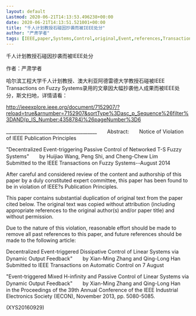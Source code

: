 ```yaml
---
layout: default
Lastmod: 2020-06-21T14:13:53.496238+00:00
date: 2020-06-21T14:13:51.521001+00:00
title: "千人计划教授石碰因抄袭而被IEEE处分"
author: "严肃学者"
tags: [IEEE,paper,Systems,Control,original,Event,references,Transactions,Fuzzy,Feedback,新语丝]
---
```


千人计划教授石碰因抄袭而被IEEE处分

作者：严肃学者

哈尔滨工程大学千人计划教授、澳大利亚阿德雷德大学教授石碰被IEEE  Transactions on Fuzzy Systems录用的文章因大幅抄袭他人成果而被IEEE处分，斯文扫地，详情请看：

http://ieeexplore.ieee.org/document/7152907/?reload=true&arnumber=7152907&sortType%3Dasc_p_Sequence%26filter%3DAND(p_IS_Number:4358784)%26pageNumber%3D6

_______________________________________　　Abstract:　　Notice of Violation of IEEE Publication Principles

"Decentralized Event-triggering Passive Control of Networked T-S Fuzzy Systems"　　by Huijiao Wang, Peng Shi, and Cheng-Chew Lim　　Submitted to the IEEE Transactions on Fuzzy Systems--August 2014

After careful and considered review of the content and authorship of this paper by a duly constituted expert committee, this paper has been found to be in violation of IEEE?s Publication Principles.

This paper contains substantial duplication of original text from the paper cited below. The original text was copied without attribution (including appropriate references to the original author(s) and/or paper title) and without permission.

Due to the nature of this violation, reasonable effort should be made to remove all past references to this paper, and future references should be made to the following article:

Decentralized Event-triggered Dissipative Control of Linear Systems via Dynamic Output Feedback"　　by Xian-Ming Zhang and Qing-Long Han　　Submitted to IEEE Transactions on Automatic Control on 7 August

"Event-triggered Mixed H-infinity and Passive Control of Linear Systems via Dynamic Output Feedback"　　by Xian-Ming Zhang and Qing-Long Han　　in the Proceedings of the 39th Annual Conference of the IEEE Industrial Electronics Society (IECON), November 2013, pp. 5080-5085.

(XYS20160929)

